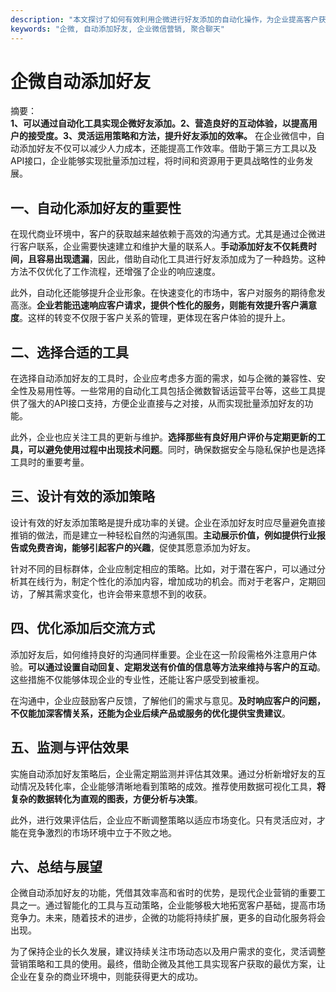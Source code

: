 ```yaml
---
description: "本文探讨了如何有效利用企微进行好友添加的自动化操作，为企业提高客户获取效率提供详尽分析。"
keywords: "企微, 自动添加好友, 企业微信营销, 聚合聊天"
---
```

# 企微自动添加好友

摘要：  
**1、可以通过自动化工具实现企微好友添加。2、营造良好的互动体验，以提高用户的接受度。3、灵活运用策略和方法，提升好友添加的效率。** 在企业微信中，自动添加好友不仅可以减少人力成本，还能提高工作效率。借助于第三方工具以及API接口，企业能够实现批量添加过程，将时间和资源用于更具战略性的业务发展。

## 一、自动化添加好友的重要性

在现代商业环境中，客户的获取越来越依赖于高效的沟通方式。尤其是通过企微进行客户联系，企业需要快速建立和维护大量的联系人。**手动添加好友不仅耗费时间，且容易出现遗漏**，因此，借助自动化工具进行好友添加成为了一种趋势。这种方法不仅优化了工作流程，还增强了企业的响应速度。

此外，自动化还能够提升企业形象。在快速变化的市场中，客户对服务的期待愈发高涨。**企业若能迅速响应客户请求，提供个性化的服务，则能有效提升客户满意度**。这样的转变不仅限于客户关系的管理，更体现在客户体验的提升上。

## 二、选择合适的工具

在选择自动添加好友的工具时，企业应考虑多方面的需求，如与企微的兼容性、安全性及易用性等。一些常用的自动化工具包括企微数智话运营平台等，这些工具提供了强大的API接口支持，方便企业直接与之对接，从而实现批量添加好友的功能。

此外，企业也应关注工具的更新与维护。**选择那些有良好用户评价与定期更新的工具，可以避免使用过程中出现技术问题**。同时，确保数据安全与隐私保护也是选择工具时的重要考量。

## 三、设计有效的添加策略

设计有效的好友添加策略是提升成功率的关键。企业在添加好友时应尽量避免直接推销的做法，而是建立一种轻松自然的沟通氛围。**主动展示价值，例如提供行业报告或免费咨询，能够引起客户的兴趣**，促使其愿意添加为好友。

针对不同的目标群体，企业应制定相应的策略。比如，对于潜在客户，可以通过分析其在线行为，制定个性化的添加内容，增加成功的机会。而对于老客户，定期回访，了解其需求变化，也许会带来意想不到的收获。

## 四、优化添加后交流方式

添加好友后，如何维持良好的沟通同样重要。企业在这一阶段需格外注意用户体验。**可以通过设置自动回复、定期发送有价值的信息等方法来维持与客户的互动**。这些措施不仅能够体现企业的专业性，还能让客户感受到被重视。

在沟通中，企业应鼓励客户反馈，了解他们的需求与意见。**及时响应客户的问题，不仅能加深客情关系，还能为企业后续产品或服务的优化提供宝贵建议**。

## 五、监测与评估效果

实施自动添加好友策略后，企业需定期监测并评估其效果。通过分析新增好友的互动情况及转化率，企业能够清晰地看到策略的成效。推荐使用数据可视化工具，**将复杂的数据转化为直观的图表，方便分析与决策**。

此外，进行效果评估后，企业应不断调整策略以适应市场变化。只有灵活应对，才能在竞争激烈的市场环境中立于不败之地。

## 六、总结与展望

企微自动添加好友的功能，凭借其效率高和省时的优势，是现代企业营销的重要工具之一。通过智能化的工具与互动策略，企业能够极大地拓宽客户基础，提高市场竞争力。未来，随着技术的进步，企微的功能将持续扩展，更多的自动化服务将会出现。

为了保持企业的长久发展，建议持续关注市场动态以及用户需求的变化，灵活调整营销策略和工具的使用。最终，借助企微及其他工具实现客户获取的最优方案，让企业在复杂的商业环境中，则能获得更大的成功。
